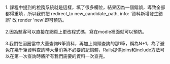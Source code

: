<br>1. 課程中提到的稅務系統就是這樣，填了很多欄位，結果因為一個錯誤，導致全部都得重填，所以我們把 redirect_to new_candidate_path, info: '資料新增發生錯誤' 改 render 'new'即可預防。<br />
<br>2.因為駭客可以直接在網頁上更改程式碼，寫在modle裡面就可以預防。<br><br>
3.我們在迴圈當中大量查詢N筆資料，再加上開頭查詢的那1筆，稱為N+1，為了避免在幾千筆資料查詢時大量消耗不必要的記憶體，Rails提供joins和include方法可以在第一次查詢時將所有我們需要的資料一次查完。

